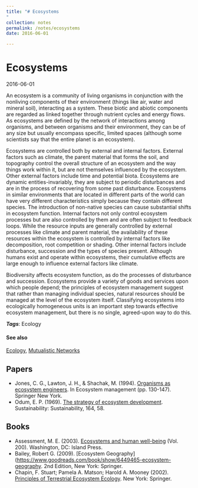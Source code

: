 ```yaml
---
title: "# Ecosystems
"
collection: notes
permalink: /notes/ecosystems
date: 2016-06-01

---
```


# Ecosystems

2016-06-01

An ecosystem is a community of living organisms in conjunction with the nonliving components of their environment (things like air, water and mineral soil), interacting as a system. These biotic and abiotic components are regarded as linked together through nutrient cycles and energy flows. As ecosystems are defined by the network of interactions among organisms, and between organisms and their environment, they can be of any size but usually encompass specific, limited spaces (although some scientists say that the entire planet is an ecosystem).

Ecosystems are controlled both by external and internal factors. External factors such as climate, the parent material that forms the soil, and topography control the overall structure of an ecosystem and the way things work within it, but are not themselves influenced by the ecosystem. Other external factors include time and potential biota. Ecosystems are dynamic entities-invariably, they are subject to periodic disturbances and are in the process of recovering from some past disturbance. Ecosystems in similar environments that are located in different parts of the world can have very different characteristics simply because they contain different species. The introduction of non-native species can cause substantial shifts in ecosystem function. Internal factors not only control ecosystem processes but are also controlled by them and are often subject to feedback loops. While the resource inputs are generally controlled by external processes like climate and parent material, the availability of these resources within the ecosystem is controlled by internal factors like decomposition, root competition or shading. Other internal factors include disturbance, succession and the types of species present. Although humans exist and operate within ecosystems, their cumulative effects are large enough to influence external factors like climate.

Biodiversity affects ecosystem function, as do the processes of disturbance and succession. Ecosystems provide a variety of goods and services upon which people depend; the principles of ecosystem management suggest that rather than managing individual species, natural resources should be managed at the level of the ecosystem itself. Classifying ecosystems into ecologically homogeneous units is an important step towards effective ecosystem management, but there is no single, agreed-upon way to do this.

***Tags***: Ecology

#### See also
[Ecology](/notes/ecology), [Mutualistic Networks](/notes/mutualistic_networks)


## Papers
* Jones, C. G., Lawton, J. H., & Shachak, M. (1994). [Organisms as ecosystem engineers](http://webpages.fc.ul.pt/~vlamaral/EXPL_MAR-EST_1226_2013_files/7-Jones%201994.pdf). In Ecosystem management (pp. 130-147). Springer New York.
* Odum, E. P. (1969). [The strategy of ecosystem development](http://phobos.ramapo.edu/~vasishth/Odum-Strategy_of_Ecosystem_Development.pdf). Sustainability: Sustainability, 164, 58.

## Books
* Assessment, M. E. (2003). [Ecosystems and human well-being](https://www.goodreads.com/book/show/788886.Ecosystems_and_Human_Well_Being) (Vol. 200). Washington, DC: Island Press.
* Bailey, Robert G. (2009). [Ecosystem Geography](https://www.goodreads.com/book/show/6449465-ecosystem-geography. 2nd Edition, New York: Springer.
* Chapin, F. Stuart; Pamela A. Matson; Harold A. Mooney (2002). [Principles of Terrestrial Ecosystem Ecology](https://www.goodreads.com/book/show/853828.Principles_of_Terrestrial_Ecosystem_Ecology). New York: Springer.


